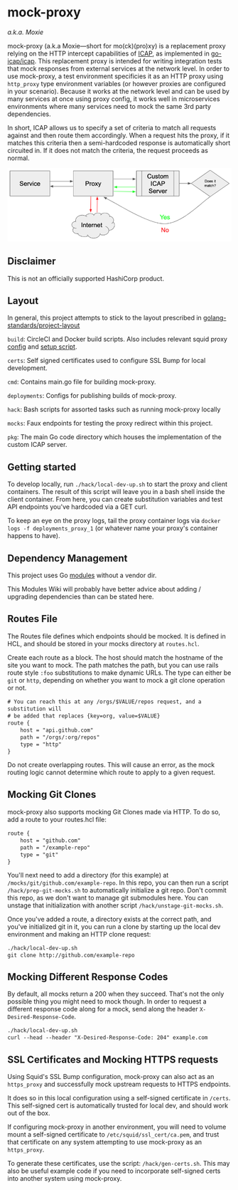 # mock-proxy
_a.k.a. Moxie_

mock-proxy (a.k.a Moxie—short for mo(ck)(pro)xy) is a replacement proxy relying
on the HTTP intercept capabilities of [ICAP](https://tools.ietf.org/html/rfc3507),
as implemented in [go-icap/icap](https://github.com/go-icap/icap). This
replacement proxy is intended for writing integration tests that mock responses
from external services at the network level. In order to use mock-proxy, a test
environment specificies it as an HTTP proxy using `http_proxy` type environment
variables (or however proxies are configured in your scenario). Because it
works at the network level and can be used by many services at once using proxy
config, it works well in microservices environments where many services need to
mock the same 3rd party dependencies.

In short, ICAP allows us to specify a set of criteria to match all requests
against and then route them accordingly. When a request hits the proxy, if it
matches this criteria then a semi-hardcoded response is automatically short
circuited in. If it does not match the criteria, the request proceeds as
normal.

![moxie flow diagram](/docs/images/mock-proxy-diagram.png)

## Disclaimer

This is not an officially supported HashiCorp product.

## Layout

In general, this project attempts to stick to the layout prescribed in [golang-standards/project-layout](https://github.com/golang-standards/project-layout)

`build`: CircleCI and Docker build scripts. Also includes relevant squid proxy
[config](build/package/docker/configs/squid.conf) and
[setup script](build/package/docker/scripts/squid-icap-init.sh).

`certs`: Self signed certificates used to configure SSL Bump for local
development.

`cmd`: Contains main.go file for building mock-proxy.

`deployments`: Configs for publishing builds of mock-proxy.

`hack`: Bash scripts for assorted tasks such as running mock-proxy locally

`mocks`: Faux endpoints for testing the proxy redirect within this project. 

`pkg`: The main Go code directory which houses the implementation of the custom
ICAP server.

## Getting started

To develop locally, run `./hack/local-dev-up.sh` to start the proxy and client
containers. The result of this script will leave you in a bash shell inside the
client container. From here, you can create substitution variables and test API
endpoints you've hardcoded via a GET curl.

To keep an eye on the proxy logs, tail the proxy container logs via
`docker logs -f deployments_proxy_1` (or whatever name your proxy's container
happens to have).

## Dependency Management

This project uses Go [modules](https://github.com/golang/go/wiki/Modules)
without a vendor dir.

This Modules Wiki will probably have better advice about adding / upgrading
dependencies than can be stated here.

## Routes File

The Routes file defines which endpoints should be mocked. It is defined in HCL,
and should be stored in your mocks directory at `routes.hcl`.

Create each route as a block. The host should match the hostname of the site
you want to mock. The path matches the path, but you can use rails route style
`:foo` substitutions to make dynamic URLs. The type can either be `git` or
`http`, depending on whether you want to mock a git clone operation or not.

```hcl
# You can reach this at any /orgs/$VALUE/repos request, and a substitution will
# be added that replaces {key=org, value=$VALUE}
route {
    host = "api.github.com"
    path = "/orgs/:org/repos"
    type = "http"
}
```

Do not create overlapping routes. This will cause an error, as the mock routing
logic cannot determine which route to apply to a given request.

## Mocking Git Clones

mock-proxy also supports mocking Git Clones made via HTTP. To do so, add a
route to your routes.hcl file:

```hcl
route {
    host = "github.com"
    path = "/example-repo"
    type = "git"
}
```

You'll next need to add a directory (for this example) at
`/mocks/git/github.com/example-repo`. In this repo, you can then run a script
`/hack/prep-git-mocks.sh` to automatically initialize a git repo. Don't commit
this repo, as we don't want to manage git submodules here. You can unstage that
initialization with another script `/hack/unstage-git-mocks.sh`.

Once you've added a route, a directory exists at the correct path, and you've
initialized git in it, you can run a clone by starting up the local dev
environment and making an HTTP clone request:

```
./hack/local-dev-up.sh
git clone http://github.com/example-repo
```

## Mocking Different Response Codes

By default, all mocks return a 200 when they succeed. That's not the only
possible thing you might need to mock though. In order to request a different
response code along for a mock, send along the header
`X-Desired-Response-Code`.

```
./hack/local-dev-up.sh
curl --head --header "X-Desired-Response-Code: 204" example.com
```

## SSL Certificates and Mocking HTTPS requests

Using Squid's SSL Bump configuration, mock-proxy can also act as an
`https_proxy` and successfully mock upstream requests to HTTPS endpoints.

It does so in this local configuration using a self-signed certificate in
`/certs`. This self-signed cert is automatically trusted for local dev, and
should work out of the box.

If configuring mock-proxy in another environment, you will need to volume mount
a self-signed certificate to `/etc/squid/ssl_cert/ca.pem`, and trust that
certificate on any system attempting to use mock-proxy as an `https_proxy`.

To generate these certificates, use the script: `/hack/gen-certs.sh`. This may
also be useful example code if you need to incorporate self-signed certs into
another system using mock-proxy.
